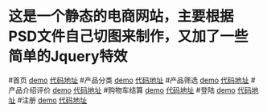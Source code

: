 # 这是一个静态的电商网站，主要根据PSD文件自己切图来制作，又加了一些简单的Jquery特效

#首页
[demo](http://lirahalu.github.io/ec) [代码地址](https://github.com/lirahalu/ec/blob/master/index.html)
#产品分类
[demo](http://lirahalu.github.io/ec/classification) [代码地址](https://github.com/lirahalu/ec/blob/master/classification.html)
#产品筛选
[demo](http://lirahalu.github.io/ec/filter) [代码地址](https://github.com/lirahalu/ec/blob/master/filter.html)
#产品介绍评价
[demo](http://lirahalu.github.io/ec/evaluate) [代码地址](https://github.com/lirahalu/ec/blob/master/evaluate.html)
#购物车结算
[demo](http://lirahalu.github.io/ec/shopcar) [代码地址](https://github.com/lirahalu/ec/blob/master/shopcar.html)
#登陆
[demo](http://lirahalu.github.io/ec/login) [代码地址](https://github.com/lirahalu/ec/blob/master/login.html)
#注册
[demo](http://lirahalu.github.io/ec/regi) [代码地址](https://github.com/lirahalu/ec/blob/master/regi.html)
